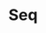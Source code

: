---
blog: https://blog.datalust.co/
git: https://github.com/datalust/seqcli
logohandle: datalustco_seq
sort: seq
title: Seq
twitter: https://x.com/datalust_seq
website: https://datalust.co/seq
---